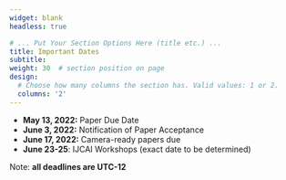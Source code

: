 ```yaml
---
widget: blank
headless: true

# ... Put Your Section Options Here (title etc.) ...
title: Important Dates
subtitle:
weight: 30  # section position on page
design:
  # Choose how many columns the section has. Valid values: 1 or 2.
  columns: '2'
---
```


- **May 13, 2022:** Paper Due Date
- **June 3, 2022:** Notification of Paper Acceptance
- **June 17, 2022:** Camera-ready papers due
- **June 23-25**: IJCAI Workshops (exact date to be determined)

Note: **all deadlines are UTC-12**
